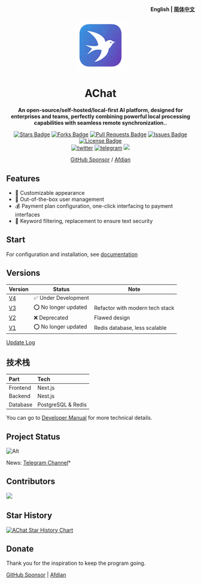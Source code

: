<h4 align="right"><strong>English</strong> | <a href="https://github.com/AprilNEA/ChatGPT-Admin-Web/blob/master/README_CN.md">
简体中文</a></h4>
<p align="center">
    <img src="./docs/public/icon.png" width=138/>
</p>
<h1 align="center">AChat</h1>
<p align="center"><strong>An open-source/self-hosted/local-first AI platform, designed for enterprises and teams, perfectly combining powerful local processing capabilities with seamless remote synchronization.</em>.</strong></p>

<p align="center">
  <a href="https://github.com/AprilNEA/AChat/stargazers"><img src="https://img.shields.io/github/stars/AprilNEA/AChat" alt="Stars Badge"/></a>
  <a href="https://github.com/AprilNEA/AChat/network/members"><img src="https://img.shields.io/github/forks/AprilNEA/AChat" alt="Forks Badge"/></a>
  <a href="https://github.com/AprilNEA/AChat/pulls"><img src="https://img.shields.io/github/issues-pr/AprilNEA/AChat" alt="Pull Requests Badge"/></a>
  <a href="https://github.com/AprilNEA/AChat/issues"><img src="https://img.shields.io/github/issues-closed/AprilNEA/AChat" alt="Issues Badge"/></a>
  <a href="https://github.com/AprilNEA/AChat/blob/main/LICENSE"><img src="https://img.shields.io/github/license/AprilNEA/AChat" alt="License Badge"/></a>
  <br/> 
  <a href="https://twitter.com/AprilNEA" target="_blank">
    <img alt="twitter" src="https://img.shields.io/twitter/follow/AprilNEA"></a>
  <a href="https://t.me/achatlab" target="_blank">
    <img alt="telegram" src="https://img.shields.io/badge/channel-telegram-blueviolet?style=square&logo=Telegram"></a>
  <img src="https://hits.aprilnea.com/hits?url=https://github.com/AprilNEA/AChat" />
</p>


</div>

<div align="center">

[GitHub Sponsor](https://github.com/sponsors/AprilNEA) / [Afdian](https://afdian.net/a/aprilnea)

</div>

## Features

- 🌈 Customizable appearance
- 👻 Out-of-the-box user management
- 💰 Payment plan configuration, one-click interfacing to payment interfaces
- 🔐 Keyword filtering, replacement to ensure text security


## Start

For configuration and installation, see [documentation](https://manual.sku.moe/project/chatgpt-admin-web)

## Versions

| Version                                    | Status                               | Note |
| ------------------------------------------ | ------------------------------------ | ---- |
| [V4](https://github.com/AChatLab/AChat/tree/canary) | :white_check_mark: Under Development |      |
| [V3](https://github.com/AprilNEA/ChatGPT-Admin-Web/tree/v3)   | :o: No longer updated    | Refactor with modern tech stack |
| [V2](https://github.com/AprilNEA/ChatGPT-Admin-Web/tree/v2)   | :x: Deprecated                       | Flawed design                   |
| [V1](https://github.com/AprilNEA/ChatGPT-Admin-Web/tree/main) | :o: No longer updated                | Redis database, less scalable   |

[Update Log](https://manual.sku.moe/project/chatgpt-admin-web/update-log)


## 技术栈

| Part     | Tech               |
| :------- | :----------------- |
| Frontend | Next.js            |
| Backend  | Nest.js            |
| Database | PostgreSQL & Redis |

You can go to [Developer Manual](https://manual.sku.moe/project/chatgpt-admin-web/development) for more technical details.

## Project Status

![Alt](https://repobeats.axiom.co/api/embed/67fc3464887e0956a6225b4c5c6579c2699d8363.svg "Repobeats analytics image")

News: [Telegram Channel](https://t.me/ChatGPTAdminWebChannel)*

## Contributors

<a href="https://github.com/AprilNEA/ChatGPT-Admin-Web/graphs/contributors">
  <img src="https://contrib.rocks/image?repo=AprilNEA/ChatGPT-Admin-Web" />
</a>

## Star History

[![AChat Star History Chart](https://api.star-history.com/svg?repos=AprilNEA/AChat&type=Timeline)](https://www.star-history.com/#AprilNEA/AChat&Timeline)

## Donate

Thank you for the inspiration to keep the program going.

[GitHub Sponsor](https://github.com/sponsors/AprilNEA)  |  [Afdian](https://afdian.net/a/aprilnea)

